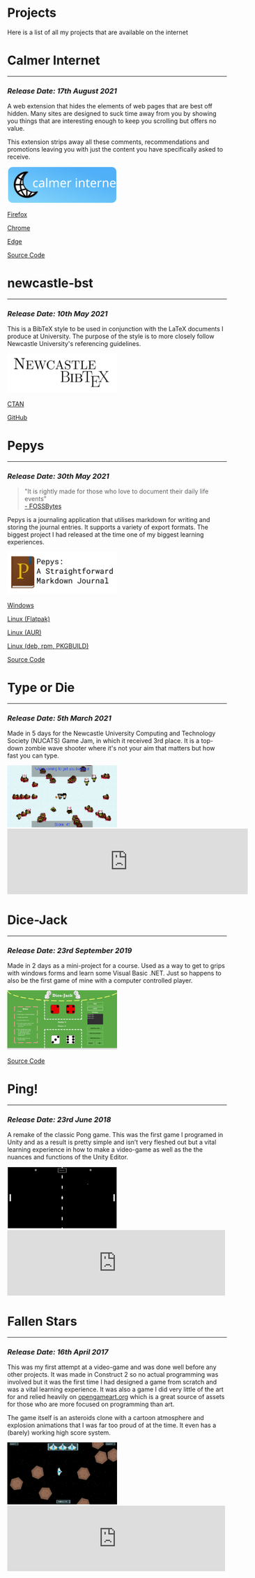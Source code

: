 # Projects

Here is a list of all my projects that are available on the internet

# Calmer Internet
-------------------
### *Release Date: 17th August 2021*

A web extension that hides the elements of web pages that are best off hidden.
Many sites are designed to suck time away from you by showing you things that are interesting enough to keep you scrolling but offers no value.

This extension strips away all these comments, recommendations and promotions leaving you with just the content you have specifically asked to receive.

<img src="/static/calmer-internet/banner.svg" alt="newcastle-bst" width="50%">

[Firefox](https://addons.mozilla.org/en-GB/firefox/addon/calmer-internet/)

[Chrome](https://chrome.google.com/webstore/detail/calmer-internet/eafehkefjngkemmnfplgddemgpcjlldb)

[Edge](https://microsoftedge.microsoft.com/addons/detail/calmer-internet/fodnejjpkelloeegkfgejifhaifnpded)

[Source Code](https://github.com/LukeBriggsDev/calmer-internet/)

# newcastle-bst
-----------------
### *Release Date: 10th May 2021*

This is a BibTeX style to be used in conjunction with the LaTeX documents I produce at University.
The purpose of the style is to more closely follow Newcastle University's referencing guidelines.

<img src="/static/postimages/full-release-newcastle-bst/bibtex.png" alt="newcastle-bst" width="50%">

[CTAN](https://ctan.org/pkg/newcastle-bst)

[GitHub](https://github.com/LukeBriggsDev/Newcastle-BibTeX)


# Pepys
------------------
### *Release Date: 30th May 2021*

> "It is rightly made for those who love to document their daily life events"
><br> [- FOSSBytes](https://fossbytes.com/document-activity-pepys-journal-app-linux)

Pepys is a journaling application that utilises markdown for writing and storing the journal entries. It supports a variety of export formats.
The biggest project I had released at the time one of my biggest learning experiences.

<img src="/static/postimages/inspection-and-dissection-pepys/BookLogoLargeWhite.svg" alt="Pepys" width="50%">

[Windows](https://github.com/LukeBriggsDev/Pepys/releases)

[Linux (Flatpak)](https://flathub.org/apps/details/dev.lukebriggs.pepys)

[Linux (AUR)](https://aur.archlinux.org/packages/pepys/)

[Linux (deb, rpm, PKGBUILD)](https://github.com/LukeBriggsDev/Pepys/releases)

[Source Code](https://github.com/LukeBriggsDev/Pepys)


# Type or Die
------------------
### *Release Date: 5th March 2021*

Made in 5 days for the Newcastle University Computing and Technology Society (NUCATS) Game Jam, in which it received 3rd place.
It is a top-down zombie wave shooter where it's not your aim that matters but how fast you can type.

<img src="/static/projects/typeordie.png" alt="Type or die" width="50%">
<iframe src="https://itch.io/embed/945130?dark=true" width="552" frameborder="0"><a href="https://lukebriggs.itch.io/type-or-die">Type or Die by lukebriggs</a></iframe>


# Dice-Jack
-------------------
### *Release Date: 23rd September 2019*

Made in 2 days as a mini-project for a course. Used as a way to get to grips with windows forms and learn some Visual
Basic .NET. Just so happens to also be the first game of mine with a computer controlled player.

<img src="/static/projects/dicejack.gif" alt="Dice Jack" width="50%">

[Source Code](https://github.com/CodeLuke/Dice-Jack)


# Ping!
-------------------
### *Release Date: 23rd June 2018*

A remake of the classic Pong game. This was the first game I programed in Unity and as a result is pretty simple and
isn’t very fleshed out but a vital learning experience in how to make a video-game as well as the the nuances and
functions of the Unity Editor.

<img src="/static/projects/ping.gif" alt="Ping" width="50%">

<iframe src="https://widgets.gamejolt.com/package/v1?key=diPkrZ8S" frameborder="0" width="500"></iframe>


# Fallen Stars
------------------------
### *Release Date: 16th April 2017*

This was my first attempt at a video-game and was done well before any other projects. It was made in Construct 2 so no
actual programming was involved but it was the first time I had designed a game from scratch and was a vital learning
experience. It was also a game I did very little of the art for and relied heavily on [opengameart.org](https://www.opengameart.org) which is a great
source of assets for those who are more focused on programming than art.

The game itself is an asteroids clone with a cartoon atmosphere and explosion animations that I was far too proud of at
the time. It even has a (barely) working high score system.

<img src="/static/projects/fallenstars.gif" alt="Fallen Stars" width="50%">

<iframe src="https://widgets.gamejolt.com/package/v1?key=AtyaAixk" frameborder="0" width="500"></iframe>
